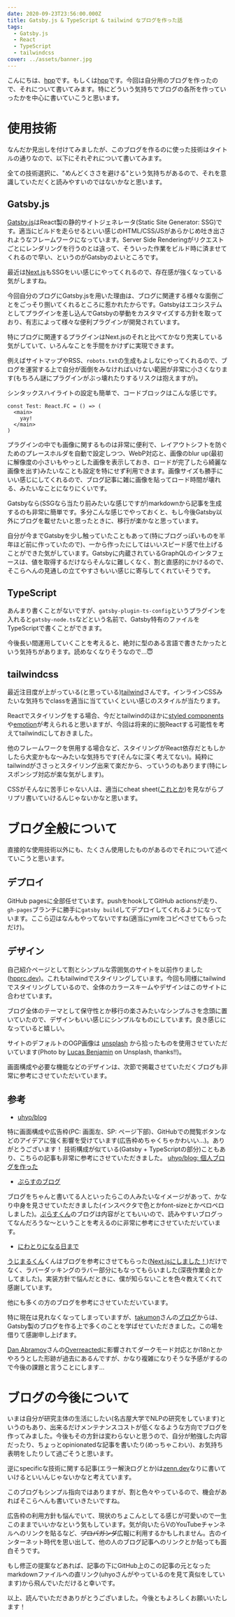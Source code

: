```yaml
---
date: 2020-09-23T23:56:00.000Z
title: Gatsby.js & TypeScript & tailwind なブログを作った話
tags:
  - Gatsby.js
  - React
  - TypeScript
  - tailwindcss
cover: ../assets/banner.jpg
---
```


こんにちは、[hpp](https://twitter.com/hpp_ricecake)です。もしくは[hpp](https://github.com/hppRC)です。今回は自分用のブログを作ったので、それについて書いてみます。特にどういう気持ちでブログの各所を作っていったかを中心に書いていこうと思います。

# 使用技術

なんだか見出しを付けてみましたが、このブログを作るのに使った技術はタイトルの通りなので、以下にそれぞれについて書いてみます。

全ての技術選択に、"めんどくささを避ける"という気持ちがあるので、それを意識していただくと読みやすいのではないかなと思います。

## Gatsby.js

[Gatsby.js](https://www.gatsbyjs.com/)はReact製の静的サイトジェネレータ(Static Site Generator: SSG)です。適当にビルドを走らせるといい感じのHTML/CSS/JSがあらかじめ吐き出されようなフレームワークになっています。Server Side Renderingがリクエストごとにレンダリングを行うのとは違って、そういった作業をビルド時に済ませてくれるので早い、というのがGatsbyのよいところです。

最近は[Next.js](https://nextjs.org/)もSSGをいい感じにやってくれるので、存在感が強くなっている気がしますね。

今回自分のブログにGatsby.jsを用いた理由は、ブログに関連する様々な面倒ごとをごっそり捌いてくれるところに惹かれたからです。Gatsbyはエコシステムとしてプラグインを差し込んでGatsbyの挙動をカスタマイズする方針を取っており、有志によって様々な便利プラグインが開発されています。

特にブログに関連するプラグインはNext.jsのそれと比べてかなり充実している気がしていて、いろんなことを手間をかけずに実現できます。

例えばサイトマップやRSS、`robots.txt`の生成もよしなにやってくれるので、ブログを運営する上で自分が面倒をみなければいけない範囲が非常に小さくなります(もちろん謎にプラグインがぶっ壊れたりするリスクは抱えますが)。

シンタックスハイライトの設定も簡単で、コードブロックはこんな感じです。

```tsx:title=exmaple.tsx
const Test: React.FC = () => (
  <main>
    yay!
  </main>
)
```

プラグインの中でも画像に関するものは非常に便利で、レイアウトシフトを防ぐためのプレースホルダを自動で設定しつつ、WebP対応と、画像のblur up(最初に解像度の小さいもやっとした画像を表示しておき、ロードが完了したら綺麗な画像を出す)みたいなことも設定を特にせず利用できます。画像サイズも勝手にいい感じにしてくれるので、ブログ記事に雑に画像を貼ってロード時間が壊れる、みたいなことになりにくいです。

Gatsbyなら(SSGなら当たり前みたいな感じですが)markdownから記事を生成するのも非常に簡単です。多分こんな感じでやっておくと、もし今後Gatsby以外にブログを載せたいと思ったときに、移行が楽かなと思っています。

自分が今までGatsbyを少し触っていたこともあって(特にブログっぽいものを半年ほど前に作っていたので)、一から作ったにしてはいいスピード感で仕上げることができた気がしています。Gatsbyに内蔵されているGraphQLのインタフェースは、値を取得するだけならそんなに難しくなく、割と直感的にかけるので、そこらへんの見通しの立てやすさもいい感じに寄与してくれていそうです。

## TypeScript

あんまり書くことがないですが、`gatsby-plugin-ts-config`というプラグインを入れると`gatsby-node.ts`などという名前で、Gatsby特有のファイルをTypeScriptで書くことができます。

今後長い間運用していくことを考えると、絶対に型のある言語で書きたかったという気持ちがあります。読めなくなりそうなので...😇

## tailwindcss

最近注目度が上がっている(と思っている)[tailwind](https://tailwindcss.com/)さんです。インラインCSSみたいな気持ちでclassを適当に当てていくといい感じのスタイルが当たります。

Reactでスタイリングをする場合、今だとtailwindのほかに[styled components](https://styled-components.com/)や[emotion](https://emotion.sh/)が考えられると思いますが、今回は将来的に脱Reactする可能性を考えてtailwindにしておきました。

他のフレームワークを併用する場合など、スタイリングがReact依存だともしかしたら大変かもな〜みたいな気持ちです(そんなに深く考えてない)。純粋にtailwindがささっとスタイリング出来て楽だから、っていうのもあります(特にレスポンシブ対応が楽な気がします)。

CSSがそんなに苦手じゃない人は、適当にcheat sheet([これとか](https://nerdcave.com/tailwind-cheat-sheet))を見ながらプリプリ書いていけるんじゃないかなと思います。

# ブログ全般について

直接的な使用技術以外にも、たくさん使用したものがあるのでそれについて述べていこうと思います。

## デプロイ

GitHub pagesに全部任せています。pushをhookしてGitHub actionsが走り、`gh-pages`ブランチに勝手に`gatsby build`してデプロイしてくれるようになっています。ここら辺はなんもやってないですね(適当にymlをコピペさせてもらっただけ)。


## デザイン

自己紹介ページとして割とシンプルな雰囲気のサイトを以前作りました([hpprc.dev](https://hpprc.dev))。これもtailwindでスタイリングしています。今回も同様にtailwindでスタイリングしているので、全体のカラースキームやデザインはこのサイトに合わせています。

ブログ全体のテーマとして保守性とか移行の楽さみたいなシンプルさを念頭に置いていたので、デザインもいい感じにシンプルなものにしています。良き感じになっていると嬉しい。

サイトのデフォルトのOGP画像は [unsplash](https://unsplash) から拾ったものを使用させていただいています(Photo by [Lucas Benjamin](https://unsplash.com/@aznbokchoy?utm_source=unsplash&utm_medium=referral&utm_content=creditCopyText) on Unsplash, thanks!!)。

画面構成や必要な機能などのデザインは、次節で掲載させていただくブログも非常に参考にさせていただいています。

## 参考

- [uhyo/blog](https://blog.uhy.ooo)

特に画面構成や広告枠(PC: 画面左、SP: ページ下部)、GitHubでの閲覧ボタンなどのアイデアに強く影響を受けています(広告枠めちゃくちゃかわいい...)。ありがとうございます！
技術構成が似ている(Gatsby + TypeScriptの部分)こともあり、こちらの記事も非常に参考にさせていただきました。 [uhyo/blog: 個人ブログを作った](https://blog.uhy.ooo/entry/2020-05-10/new-blog/)

- [ぷらすのブログ](https://blog.p1ass.com)

ブログをちゃんと書いてる人といったらこの人みたいなイメージがあって、かなり中身を見させていただきました(インスペクタで色とかfont-sizeとかペロペロしました)。[ぷらすくん](https://twitter.com/p1ass)のブログは内容がとてもいいので、読みやすいブログってなんだろうな〜ということを考えるのに非常に参考にさせていただいています。

- [にわとりになる日まで](https://blog.uzimaru.com/entry/271962239984992776)

[うじまるくん](https://twitter.com/uzimaru0000)くんはブログを参考にさせてもらった([Next.jsにしました！](https://blog.uzimaru.com/entry/271962239984992776))だけでなく、ラバーダッキングのラバー部分にもなってもらいました(深夜作業会とかしてました)。実装方針で悩んだときに、僕が知らないことを色々教えてくれて感謝しています。

他にも多くの方のブログを参考にさせていただいています。

特に現在は見れなくなってしまっていますが、[takumon](https://github.com/Takumon)さんの[ブログ](https://github.com/Takumon/blog)からは、Gatsby製のブログを作る上で多くのことを学ばせていただきました。この場を借りて感謝申し上げます。

[Dan Abramov](https://mobile.twitter.com/dan_abramov)さんの[Overreacted](https://overreacted.io/)に影響されてダークモード対応とかi18nとかやろうとした形跡が過去にあるんですが、かなり複雑になりそうな予感がするので今後の課題と言うことにします...


# ブログの今後について

いまは自分が研究主体の生活にしたい(名古屋大学でNLPの研究をしています)というのもあり、出来るだけメンテナンスコストが低くなるような方向でブログを作ってみました。今後もその方針は変わらないと思うので、自分が勉強した内容だったり、ちょっとopinionatedな記事を書いたり(めっちゃこわい)、お気持ち表明をしたりして過ごそうと思います。

逆にspecificな技術に関する記事(エラー解決ログとか)は[zenn.dev](https://zenn.dev)なりに書いていけるといいんじゃないかなと考えています。

このブログもシンプル指向ではありますが、割と色々やっているので、機会があればそこらへんも書いていきたいですね。

広告枠の利用方針も悩んでいて、現状のちょこんとしてる感じが可愛いので一生このままでいいかなという気もしています。気が向いたらVのYouTubeチャンネルへのリンクを貼るなど、~~プロパガンダ~~広報に利用するかもしれません。古のインターネット時代を思い出して、他の人のブログ記事へのリンクとか貼っても面白そうです。

もし修正の提案などあれば、記事の下にGitHub上のこの記事の元となったmarkdownファイルへの直リンク(uhyoさんがやっているのを見て真似をしています)から飛んでいただけると幸いです。

以上、読んでいただきありがとうございました。今後ともよろしくお願いいたします！
